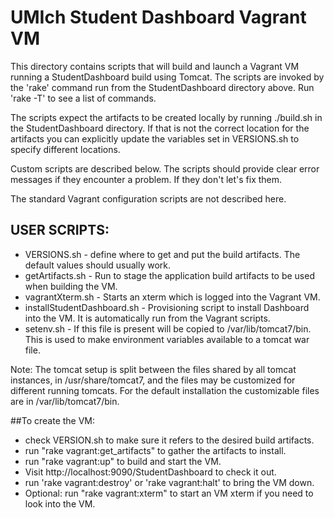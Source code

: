 # UMIch Student Dashboard Vagrant VM

This directory contains scripts that will build and launch a Vagrant
VM running a StudentDashboard build using Tomcat.  The scripts are invoked by
the 'rake' command run from the StudentDashboard directory above.  Run
'rake -T' to see a list of commands.

The scripts expect the artifacts to be created locally by running
./build.sh in the StudentDashboard directory.  If that is not the
correct location for the artifacts you can explicitly update the
variables set in VERSIONS.sh to specify different locations.

Custom scripts are described below.  The scripts should provide clear
error messages if they encounter a problem.  If they don't let's fix them.

The standard Vagrant configuration scripts are not described here.

## USER SCRIPTS:
* VERSIONS.sh - define where to get and put the build artifacts.  The
default values should usually work.
* getArtifacts.sh - Run to stage the application build artifacts to be
used when building the VM.
* vagrantXterm.sh - Starts an xterm which is logged into the Vagrant
VM.
* installStudentDashboard.sh - Provisioning script to install
Dashboard into the VM. It is automatically run from the Vagrant scripts.
* setenv.sh - If this file is present will be copied to /var/lib/tomcat7/bin.  This is used 
to make environment variables available to a tomcat war file.

Note: The tomcat setup is split between the files shared by all tomcat instances,
in /usr/share/tomcat7, and the files may be customized for different running tomcats.
For the default installation the customizable files are in /var/lib/tomcat7/bin.

##To create the VM:
- check VERSION.sh to make sure it refers to the desired build artifacts.
- run "rake vagrant:get_artifacts" to gather the artifacts to install.
- run "rake vagrant:up" to build and start the VM.
- Visit http://localhost:9090/StudentDashboard to check it out.
- run 'rake vagrant:destroy' or 'rake vagrant:halt' to bring the VM down.
- Optional: run "rake vagrant:xterm" to start an VM xterm if you need
to look into the VM.

